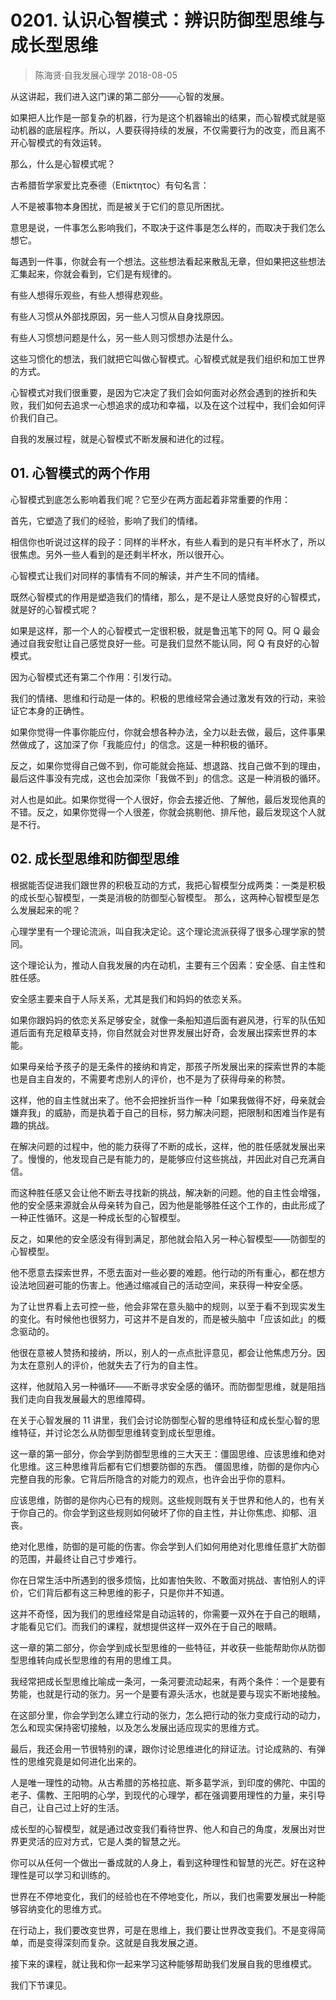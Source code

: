 # 0201. 认识心智模式：辨识防御型思维与成长型思维
> 陈海贤·自我发展心理学
2018-08-05

从这讲起，我们进入这门课的第二部分——心智的发展。

如果把人比作是一部复杂的机器，行为是这个机器输出的结果，而心智模式就是驱动机器的底层程序。所以，人要获得持续的发展，不仅需要行为的改变，而且离不开心智模式的有效运转。

那么，什么是心智模式呢？

古希腊哲学家爱比克泰德（Επίκτητος）有句名言：

人不是被事物本身困扰，而是被关于它们的意见所困扰。

意思是说，一件事怎么影响我们，不取决于这件事是怎么样的，而取决于我们怎么想它。

每遇到一件事，你就会有一个想法。这些想法看起来散乱无章，但如果把这些想法汇集起来，你就会看到，它们是有规律的。

有些人想得乐观些，有些人想得悲观些。

有些人习惯从外部找原因，另一些人习惯从自身找原因。

有些人习惯想问题是什么，另一些人则习惯想办法是什么。

这些习惯化的想法，我们就把它叫做心智模式。心智模式就是我们组织和加工世界的方式。

心智模式对我们很重要，是因为它决定了我们会如何面对必然会遇到的挫折和失败，我们如何去追求一心想追求的成功和幸福，以及在这个过程中，我们会如何评价我们自己。

自我的发展过程，就是心智模式不断发展和进化的过程。

## 01. 心智模式的两个作用

心智模式到底怎么影响着我们呢？它至少在两方面起着非常重要的作用：

首先，它塑造了我们的经验，影响了我们的情绪。

相信你也听说过这样的段子：同样的半杯水，有些人看到的是只有半杯水了，所以很焦虑。另外一些人看到的是还剩半杯水，所以很开心。

心智模式让我们对同样的事情有不同的解读，并产生不同的情绪。

既然心智模式的作用是塑造我们的情绪，那么，是不是让人感觉良好的心智模式，就是好的心智模式呢？

如果是这样，那一个人的心智模式一定很积极，就是鲁迅笔下的阿 Q。阿 Q 最会通过自我安慰让自己感觉良好一些。可是我们显然不能认同，阿 Q 有良好的心智模式。

因为心智模式还有第二个作用：引发行动。

我们的情绪、思维和行动是一体的。积极的思维经常会通过激发有效的行动，来验证它本身的正确性。

如果你觉得一件事你能应付，你就会想各种办法，全力以赴去做，最后，这件事果然做成了，这加深了你「我能应付」的信念。这是一种积极的循环。

反之，如果你觉得自己做不到，你可能就会拖延、想退路、找自己做不到的理由，最后这件事没有完成，这也会加深你「我做不到」的信念。这是一种消极的循环。

对人也是如此。如果你觉得一个人很好，你会去接近他、了解他，最后发现他真的不错。反之，如果你觉得一个人很差，你就会挑剔他、排斥他，最后发现这个人就是不行。

## 02. 成长型思维和防御型思维

根据能否促进我们跟世界的积极互动的方式，我把心智模型分成两类：一类是积极的成长型心智模型，一类是消极的防御型心智模型。
那么，这两种心智模型是怎么发展起来的呢？

心理学里有一个理论流派，叫自我决定论。这个理论流派获得了很多心理学家的赞同。

这个理论认为，推动人自我发展的内在动机，主要有三个因素：安全感、自主性和胜任感。

安全感主要来自于人际关系，尤其是我们和妈妈的依恋关系。

如果你跟妈妈的依恋关系足够安全，就像一条船知道后面有避风港，行军的队伍知道后面有充足粮草支持，你自然就会对世界发展出好奇，会发展出探索世界的本能。

如果母亲给予孩子的是无条件的接纳和肯定，那孩子所发展出来的探索世界的本能也是自主自发的，不需要考虑别人的评价，也不是为了获得母亲的称赞。

这样，他的自主性就出来了。他不会把挫折当作一种「如果我做得不好，母亲就会嫌弃我」的威胁，而是执着于自己的目标，努力解决问题，把限制和困难当作是有趣的挑战。

在解决问题的过程中，他的能力获得了不断的成长，这样，他的胜任感就发展出来了。慢慢的，他发现自己是有能力的，是能够应付这些挑战，并因此对自己充满自信。

而这种胜任感又会让他不断去寻找新的挑战，解决新的问题。他的自主性会增强，他的安全感来源就会从母亲转为自己，因为他是能够胜任这个工作的，由此形成了一种正性循环。这是一种成长型的心智模型。

反之，如果他的安全感没有得到满足，那他就会陷入另一种心智模型——防御型的心智模型。

他不愿意去探索世界，不愿去面对一些必要的难题。他行动的所有重心，都在想方设法地回避可能的伤害上。他通过缩减自己的活动空间，来获得一种安全感。

为了让世界看上去可控一些，他会非常在意头脑中的规则，以至于看不到现实发生的变化。有时候他也很努力，可这并不是自发的，而是被头脑中「应该如此」的概念驱动的。

他很在意被人赞扬和接纳，所以，别人的一点点批评意见，都会让他焦虑万分。因为太在意别人的评价，他就失去了行为的自主性。

这样，他就陷入另一种循环——不断寻求安全感的循环。而防御型思维，就是阻挡我们走向自我发展最大的思维障碍。

在关于心智发展的 11 讲里，我们会讨论防御型心智的思维特征和成长型心智的思维特征，并讨论怎么从防御型思维转变到成长型思维。

这一章的第一部分，你会学到防御型思维的三大天王：僵固思维、应该思维和绝对化思维。这三种思维背后都有它们想要防御的东西。
僵固思维，防御的是你内心完整自我的形象。它背后所隐含的对能力的观点，也许会出乎你的意料。

应该思维，防御的是你内心已有的规则。这些规则既有关于世界和他人的，也有关于你自己的。你会学到这些规则如何破坏了你的自主性，并让你焦虑、抑郁、沮丧。

绝对化思维，防御的是可能的伤害。你会学到人们如何用绝对化思维任意扩大防御的范围，并最终让自己寸步难行。

你在日常生活中所遇到的很多烦恼，比如害怕失败、不敢面对挑战、害怕别人的评价，它们背后都有这三种思维的影子，只是你并不知道。

这并不奇怪，因为我们的思维经常是自动运转的，你需要一双外在于自己的眼睛，才能看见它们。而我们的课程，就想提供这样一双外在于自己的眼睛。

这一章的第二部分，你会学到成长型思维的一些特征，并收获一些能帮助你从防御型思维转向成长型思维的有用的思维工具。

我经常把成长型思维比喻成一条河，一条河要流动起来，有两个条件：一个是要有势能，也就是行动的张力。另一个是要有源头活水，也就是要与现实不断地接触。

在这部分里，你会学到怎么建立行动的张力，怎么把行动的张力变成行动的动力，怎么和现实保持密切接触，以及怎么发展出适应现实的思维方式。

最后，我还会用一节很特别的课，跟你讨论思维进化的辩证法。讨论成熟的、有弹性的思维究竟是如何进化出来的。

人是唯一理性的动物。从古希腊的苏格拉底、斯多葛学派，到印度的佛陀、中国的老子、儒教、王阳明的心学，到现代的心理学，都在强调要用理性的力量，来引导自己，让自己过上好的生活。

成长型的心智模型，就是通过改变我们看待世界、他人和自己的角度，发展出对世界更灵活的应对方式，它是人类的智慧之光。

你可以从任何一个做出一番成就的人身上，看到这种理性和智慧的光芒。好在这种理性是可以学习和训练的。

世界在不停地变化，我们的经验也在不停地变化，所以，我们也需要发展出一种能够容纳变化的思维方式。

在行动上，我们要改变世界，可是在思维上，我们要让世界改变我们。不是变得简单，而是变得深刻而复杂。这就是自我发展之道。

接下来的课程，就让我和你一起来学习这种能够帮助我们发展自我的思维模式。

我们下节课见。


